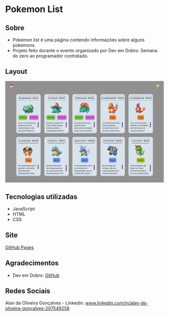 # Pokemon List
 
## Sobre
- Pokemon list é uma página contendo informações sobre alguns pokemons.
- Projeto feito durante o evento organizado por Dev em Dobro: Semana do zero ao programador contratado.

## Layout 
![Windows](https://github.com/Alan-oliveir/Pokemon_List/blob/main/src/images/img-pokemon-list.png)

## Tecnologias utilizadas
- JavaScript
- HTML
- CSS

## Site
[GitHub Pages](https://alan-oliveir.github.io/Pokemon_List/)

## Agradecimentos
- Dev em Dobro: [GitHub](https://github.com/devemdobro) 

## Redes Sociais 
Alan de Oliveira Gonçalves - Linkedin: www.linkedin.com/in/alan-de-oliveira-gonçalves-207549258
